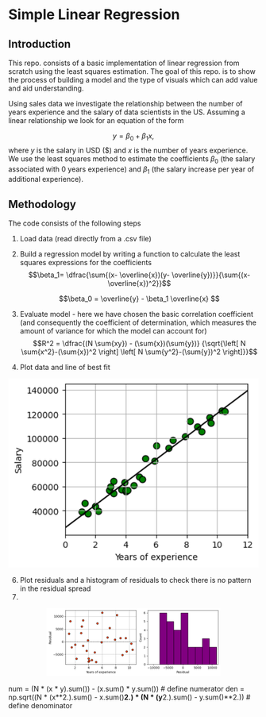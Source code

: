 # Simple Linear Regression

## Introduction
This repo. consists of a basic implementation of linear regression from scratch using the least squares estimation. The goal of this repo. is to show the process of building a model and the type of visuals which can add value and aid understanding.

Using sales data we investigate the relationship between the number of years experience and the salary of data scientists in the US. Assuming a linear relationship we look for an equation of the form

$$y = \beta_0 + \beta_1 x,$$
where $y$ is the salary in USD ($) and $x$ is the number of years experience. We use the least squares method to estimate the coefficients $\beta_0$ (the salary associated with 0 years experience) and $\beta_1$ (the salary increase per year of additional experience).

## Methodology
The code consists of the following steps
  1. Load data (read directly from a .csv file)
  2. Build a regression model by writing a function to calculate the least squares expressions for the coefficients
     $$\beta_1= \dfrac{\sum{(x- \overline{x})(y- \overline{y})}}{\sum{(x- \overline{x})^2}}$$
     
     $$\beta_0 = \overline{y} - \beta_1 \overline{x} $$
  4. Evaluate model - here we have chosen the basic correlation coefficient (and consequently the coefficient of determination, which measures the amount of variance for which the model can account for)
   $$R^2 = \dfrac{(N \sum{xy}) - (\sum{x})(\sum{y})}
{\sqrt{\left[ N \sum{x^2}-(\sum{x})^2 \right] \left[ N \sum{y^2}-(\sum{y})^2 \right]}}$$

  6. Plot data and line of best fit
  
  <p align="center">
  <img src = "https://github.com/RobSLong/Data-Science/blob/main/Regression/linear_regression/figures/regression_line.png" width="800" />
  </p>
 
  6. Plot residuals and a histogram of residuals to check there is no pattern in the residual spread
  7. 
  <p align="center">
  <img src = "https://github.com/RobSLong/Data-Science/blob/main/Regression/linear_regression/figures/residuals.png" width="350" />
  </p>


 num = (N * (x * y).sum()) - (x.sum() * y.sum()) # define numerator
    den = np.sqrt((N * (x**2.).sum() - x.sum()**2.) * (N * (y**2.).sum() - y.sum()**2.)) # define denominator
